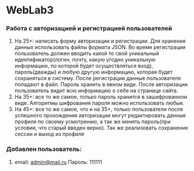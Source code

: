 # WebLab3
### Работа с авторизацией и регистрацией пользователей 
1. На 25+: написать форму авторизации и регистрации. Для хранения данных использовать файлы формата JSON. Во время регистрации пользователь должен вводить какой то свой уникальный идентификатор(логин, почту, какую угодно уникальную информацию, по которой будет осуществляться вход), пароль(дважды) и любую другую информацию, которая будет сохраняться в систему. После регистрации данные пользователя попадают в файл. Пароль хранить в явном виде. После авторизации пользователь видит всю информацию о себе на странице сайта.
2. На 35+: все то же самое, только пароль хранится в зашифрованном виде. Алгоритмы шифрования пароля можно использовать любые.
3. На 45+: все то же самое, что и на 35+, только пользователи после успешного прохождения авторизации могут редактировать данные профиля по своему усмотрению, а так же менять пароль(при условии, что старый введен верно). Так же реализовать сохранение сессии и выход из профиля

### Добавлен пользователь: 
1. email: admin@mail.ru Пароль: 111111